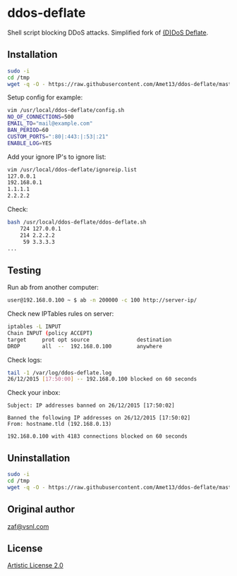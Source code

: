 ddos-deflate
============
Shell script blocking DDoS attacks. Simplified fork of [(D)DoS Deflate](http://deflate.medialayer.com/).

Installation
------------
```bash
sudo -i
cd /tmp
wget -q -O - https://raw.githubusercontent.com/Amet13/ddos-deflate/master/install.sh | bash
```
Setup config for example:
```bash
vim /usr/local/ddos-deflate/config.sh
NO_OF_CONNECTIONS=500
EMAIL_TO="mail@example.com"
BAN_PERIOD=60
CUSTOM_PORTS=":80|:443:|:53|:21"
ENABLE_LOG=YES
```

Add your ignore IP's to ignore list:
```bash
vim /usr/local/ddos-deflate/ignoreip.list
127.0.0.1
192.168.0.1
1.1.1.1
2.2.2.2
```

Check:
```bash
bash /usr/local/ddos-deflate/ddos-deflate.sh
    724 127.0.0.1
    214 2.2.2.2
     59 3.3.3.3
...
```

Testing
-------
Run ab from another computer:
```bash
user@192.168.0.100 ~ $ ab -n 200000 -c 100 http://server-ip/
```
Check new IPTables rules on server:
```bash
iptables -L INPUT
Chain INPUT (policy ACCEPT)
target     prot opt source               destination         
DROP       all  --  192.168.0.100        anywhere
```

Check logs:
```bash
tail -1 /var/log/ddos-deflate.log
26/12/2015 [17:50:00] -- 192.168.0.100 blocked on 60 seconds
```

Check your inbox:
```
Subject: IP addresses banned on 26/12/2015 [17:50:02]

Banned the following IP addresses on 26/12/2015 [17:50:02]
From: hostname.tld (192.168.0.13)

192.168.0.100 with 4183 connections blocked on 60 seconds
```

Uninstallation
--------------
```bash
sudo -i
cd /tmp
wget -q -O - https://raw.githubusercontent.com/Amet13/ddos-deflate/master/uninstall.sh | bash
```

Original author
---------------
[zaf@vsnl.com](mailto:zaf@vsnl.com)

License
-------
[Artistic License 2.0](http://directory.fsf.org/wiki/License:ArtisticLicense2.0)
